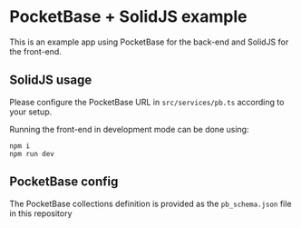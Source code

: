 # PocketBase + SolidJS example

This is an example app using PocketBase for the back-end and SolidJS for the front-end.

## SolidJS usage

Please configure the PocketBase URL in `src/services/pb.ts` according to your setup.

Running the front-end in development mode can be done using:

```
npm i
npm run dev
```

## PocketBase config

The PocketBase collections definition is provided as the `pb_schema.json` file in this repository
